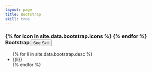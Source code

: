 ```yaml
---
layout: page
title: Bootstrap
skill: true
---
```

<div class="header">
    <h3>
    {% for icon in site.data.bootstrap.icons %}
        <i class="{{icon}}"></i>
    {% endfor %}
     Bootstrap <span><button class="btn btn-info" id="bootstrap">See Skill</button></span></h3>
</div>
<ul class="bootstrap">
    {% for li in site.data.bootstrap.desc %}
        <li>{{li}}</li>
    {% endfor %}
</ul>

